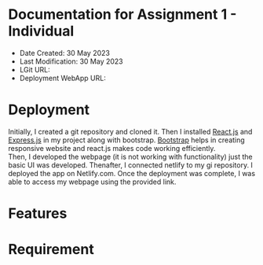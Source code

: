 <h1> Documentation for Assignment 1 - Individual </h1>
<ul>
  <li>Date Created: 30 May 2023</li>
  <li>Last Modification: 30 May 2023</li>
  <li>LGit URL: </li>
  <li>Deployment WebApp URL: </li>
</ul>

<h1>Deployment</h1>
<p>
Initially, I created a git repository and cloned it. Then I installed <a href="https://legacy.reactjs.org/docs/getting-started.html">React.js</a> and <a href="http://expressjs.com/">Express.js</a> in my project along with bootstrap. <a href="https://getbootstrap.com/">Bootstrap</a> helps in creating responsive website and react.js makes code working efficiently. 
<br/>
Then, I developed the webpage (it is not working with functionality) just the basic UI was developed. Thenafter, I connected netlify to my gi repository. I deployed the app on Netlify.com. Once the deployment was complete, I was able to access my webpage using the provided link.
</p>

<h1>Features</h1>

<h1>Requirement</h1>
